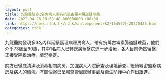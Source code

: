 ```yaml
---
layout: post
title: 九龍醫院多3名男病人帶有抗萬古霉素腸道鏈球菌
date: 2022-04-26 19:58:48.000000000 +08:00
link: https://news.rthk.hk/rthk/ch/component/k2/1645779-20220426.htm
categories: rthk
---
```


九龍醫院發現多3名內科延續護理病房男病人，帶有抗萬古霉素腸道鏈球菌，他們介乎73歲至90歲，其中1名病人已轉送廣華醫院進一步治療，各人目前仍然留醫，正接受隔離治療，情況穩定。

院方已徹底清潔及消毒相關病房，加強病人入院篩查及環境篩查，繼續緊密監察病房及病人的情況，有關個案已呈報醫管局總辦事處及衞生防護中心作出跟進。
